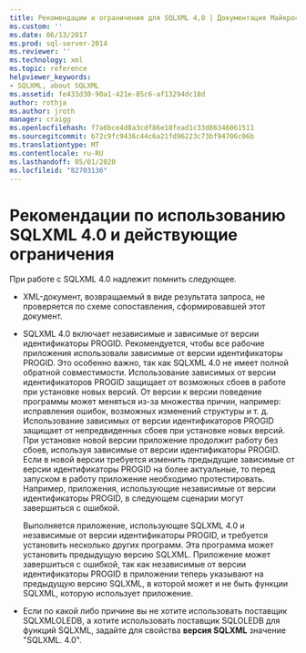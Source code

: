 ```yaml
---
title: Рекомендации и ограничения для SQLXML 4,0 | Документация Майкрософт
ms.custom: ''
ms.date: 06/13/2017
ms.prod: sql-server-2014
ms.reviewer: ''
ms.technology: xml
ms.topic: reference
helpviewer_keywords:
- SQLXML, about SQLXML
ms.assetid: fe433d30-90a1-421e-85c6-af13294dc18d
author: rothja
ms.author: jroth
manager: craigg
ms.openlocfilehash: f7a6bce4d8a3cdf86e18fead1c33d86346061511
ms.sourcegitcommit: b72c9fc9436c44c6a21fd96223c73bf94706c06b
ms.translationtype: MT
ms.contentlocale: ru-RU
ms.lasthandoff: 05/01/2020
ms.locfileid: "82703136"
---
```

# <a name="guidelines-and-limitations-of-sqlxml-40"></a>Рекомендации по использованию SQLXML 4.0 и действующие ограничения
  При работе с SQLXML 4.0 надлежит помнить следующее.  
  
-   XML-документ, возвращаемый в виде результата запроса, не проверяется по схеме сопоставления, сформировавшей этот документ.  
  
-   SQLXML 4.0 включает независимые и зависимые от версии идентификаторы PROGID. Рекомендуется, чтобы все рабочие приложения использовали зависимые от версии идентификаторы PROGID. Это особенно важно, так как SQLXML 4.0 не имеет полной обратной совместимости. Использование зависимых от версии идентификаторов PROGID защищает от возможных сбоев в работе при установке новых версий. От версии к версии поведение программы может меняться из-за множества причин, например: исправления ошибок, возможных изменений структуры и т. д. Использование зависимых от версии идентификаторов PROGID защищает от непредвиденных сбоев при установке новых версий. При установке новой версии приложение продолжит работу без сбоев, используя зависимые от версии идентификаторы PROGID. Если в новой версии требуется изменить предыдущие зависимые от версии идентификаторы PROGID на более актуальные, то перед запуском в работу приложение необходимо протестировать. Например, приложения, использующие независимые от версии идентификаторы PROGID, в следующем сценарии могут завершиться с ошибкой.  
  
     Выполняется приложение, использующее SQLXML 4.0 и независимые от версии идентификаторы PROGID, и требуется установить несколько других программ. Эта программа может установить предыдущую версию SQLXML. Приложение может завершиться с ошибкой, так как независимые от версии идентификаторы PROGID в приложении теперь указывают на предыдущую версию SQLXML, в которой может и не быть функции SQLXML, которую использует приложение.  
  
-   Если по какой либо причине вы не хотите использовать поставщик SQLXMLOLEDB, а хотите использовать поставщик SQLOLEDB для функций SQLXML, задайте для свойства **версия SQLXML** значение "SQLXML. 4.0".  
  
  
